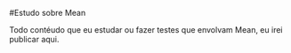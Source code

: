 #Estudo sobre Mean

Todo contéudo que eu estudar ou fazer testes que envolvam Mean, eu irei publicar aqui.

